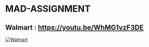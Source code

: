 # MAD-ASSIGNMENT

## Walmart :  https://youtu.be/WhMG1vzF3DE

[![Walmart](https://i.stack.imgur.com/Vp2cE.png)](https://youtu.be/WhMG1vzF3DE)

